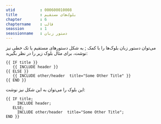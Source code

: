 ```yaml
---
utid           : 000600010008
title          : بلوک‌های مستقیم
chapter        : 6
chaptername    : قالب
seassion       : 1
seassionname   : دستور زبان
---
```



<p>می‌توان دستور زبان بلو‌ک‌ها را با کمک ; به شکل دستورهای مستقیم یا تک خطی نیز نوشت، برای مثال بلوک زیر را در نظر بگیرید:</p>

<pre><code>{{ IF title }}
   {{ INCLUDE header }}
{{ ELSE }}
   {{ INCLUDE other/header  title="Some Other Title" }}
{{ END }}
</code></pre>

<p>این بلوک را می‌توان به این شکل نیز نوشت:</p>

<pre><code>{{ IF title;
     INCLUDE header;
   ELSE;
     INCLUDE other/header  title="Some Other Title";
END }}
</code></pre>

